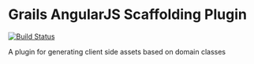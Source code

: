# Grails AngularJS Scaffolding Plugin

[![Build Status](https://travis-ci.org/grails-plugins/grails-angular-scaffolding.svg?branch=master)](https://travis-ci.org/grails-plugins/grails-angular-scaffolding)

A plugin for generating client side assets based on domain classes

